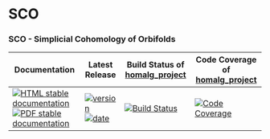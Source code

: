 <!-- BEGIN HEADER -->
# SCO

### SCO - Simplicial Cohomology of Orbifolds

| Documentation | Latest Release | Build Status of [homalg_project](/../../) | Code Coverage of [homalg_project](/../../) |
| ------------- | -------------- | ------------ | ------------- |
| [![HTML stable documentation][html-img]][html-url] [![PDF stable documentation][pdf-img]][pdf-url] | [![version][version-img]][version-url] [![date][date-img]][date-url] | [![Build Status][tests-img]][tests-url] | [![Code Coverage][codecov-img]][codecov-url] |

<!-- END HEADER -->
<!-- BEGIN FOOTER -->
[html-img]: https://img.shields.io/badge/HTML-stable-blue.svg
[html-url]: https://homalg-project.github.io/homalg_project/SCO/doc/chap0_mj.html

[pdf-img]: https://img.shields.io/badge/PDF-stable-blue.svg
[pdf-url]: https://homalg-project.github.io/homalg_project/SCO/download_pdf.html

[version-img]: https://img.shields.io/endpoint?url=https://homalg-project.github.io/homalg_project/SCO/badge_version.json
[version-url]: https://homalg-project.github.io/homalg_project/SCO/view_release.html

[date-img]: https://img.shields.io/endpoint?url=https://homalg-project.github.io/homalg_project/SCO/badge_date.json
[date-url]: https://homalg-project.github.io/homalg_project/SCO/view_release.html

[tests-img]: https://github.com/homalg-project/homalg_project/workflows/Tests/badge.svg?branch=master
[tests-url]: https://github.com/homalg-project/homalg_project/actions?query=workflow%3ATests+branch%3Amaster

[codecov-img]: https://codecov.io/gh/homalg-project/homalg_project/branch/master/graph/badge.svg
[codecov-url]: https://codecov.io/gh/homalg-project/homalg_project
<!-- END FOOTER -->
